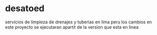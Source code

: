 # desatoed
servicios de limpieza de  drenajes y tuberias en lima peru
los cambios  en este proyecto  se  ejecutaran apartit de   la  version que esta en linea

